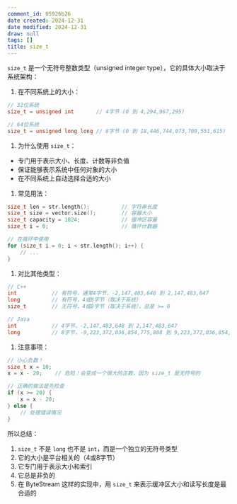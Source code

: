 ```yaml
---
comment_id: 05926b26
date created: 2024-12-31
date modified: 2024-12-31
draw: null
tags: []
title: size_t
---
```

`size_t` 是一个无符号整数类型（unsigned integer type），它的具体大小取决于系统架构：

1. 在不同系统上的大小：

```cpp
// 32位系统
size_t = unsigned int       // 4字节 (0 到 4,294,967,295)

// 64位系统
size_t = unsigned long long // 8字节 (0 到 18,446,744,073,709,551,615)
```

1. 为什么使用 `size_t`：
- 专门用于表示大小、长度、计数等非负值
- 保证能够表示系统中任何对象的大小
- 在不同系统上自动选择合适的大小

1. 常见用法：

```cpp
size_t len = str.length();          // 字符串长度
size_t size = vector.size();        // 容器大小
size_t capacity = 1024;             // 缓冲区容量
size_t i = 0;                       // 循环计数器

// 在循环中使用
for (size_t i = 0; i < str.length(); i++) {
    // ...
}
```

1. 对比其他类型：

```cpp
// C++
int           // 有符号，通常4字节，-2,147,483,648 到 2,147,483,647
long          // 有符号，4或8字节（取决于系统）
size_t        // 无符号，4或8字节（取决于系统），总是 >= 0
```

```java
// Java
int           // 4字节，-2,147,483,648 到 2,147,483,647
long          // 8字节，-9,223,372,036,854,775,808 到 9,223,372,036,854,775,807
```

1. 注意事项：

```cpp
// 小心负数！
size_t x = 10;
x = x - 20;    // 危险！会变成一个很大的正数，因为 size_t 是无符号的

// 正确的做法是先检查
if (x >= 20) {
    x = x - 20;
} else {
    // 处理错误情况
}
```

所以总结：

1. `size_t` 不是 `long` 也不是 `int`，而是一个独立的无符号类型
2. 它的大小是平台相关的（4或8字节）
3. 它专门用于表示大小和索引
4. 它总是非负的
5. 在 ByteStream 这样的实现中，用 `size_t` 来表示缓冲区大小和读写长度是最合适的
